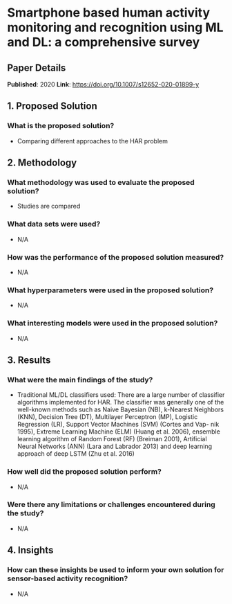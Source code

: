 # Smartphone based human activity monitoring and recognition using ML and DL: a comprehensive survey

## Paper Details

**Published**: 2020
**Link**: https://doi.org/10.1007/s12652-020-01899-y

## 1. Proposed Solution

### What is the proposed solution?
- Comparing different approaches to the HAR problem

## 2. Methodology

### What methodology was used to evaluate the proposed solution?
- Studies are compared

### What data sets were used?
- N/A

### How was the performance of the proposed solution measured?
- N/A

### What hyperparameters were used in the proposed solution?
- N/A

### What interesting models were used in the proposed solution?
- N/A

## 3. Results

### What were the main findings of the study?
- Traditional ML/DL classifiers used:
There are a large number 
of classifier algorithms implemented for HAR. The classifier was generally one of the well-known methods such as 
Naive Bayesian (NB), k-Nearest Neighbors (KNN), Decision 
Tree (DT), Multilayer Perceptron (MP), Logistic Regression 
(LR), Support Vector Machines (SVM) (Cortes and Vap-
nik 1995), Extreme Learning Machine (ELM) (Huang et al. 
2006), ensemble learning algorithm of Random Forest (RF) 
(Breiman 2001), Artificial Neural Networks (ANN) (Lara 
and Labrador 2013) and deep learning approach of deep 
LSTM (Zhu et al. 2016)



### How well did the proposed solution perform?
- N/A

### Were there any limitations or challenges encountered during the study?
- N/A

## 4. Insights

### How can these insights be used to inform your own solution for sensor-based activity recognition?
- N/A
